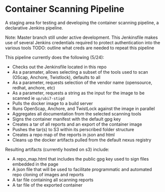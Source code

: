 # Container Scanning Pipeline

A staging area for testing and developing the container scanning pipeline, a declarative Jenkins pipeline.

Note: Master branch still under active development.
      This Jenkinsfile makes use of several Jenkins credentials required to protect authentication into the various tools
      TODO: outline what creds are needed to repeat this pipeline

This pipeline currently does the following (5/24):
*  Checks out the Jenkinsfile located in this repo
*  As a paramater, allows selecting a subset of the tools used to scan (OScap, Anchore, Twistlock), defaults to all
*  As a parameter, requests selection of the vendor name (opensource, redhat, anchore, etc)
*  As a parameter, requests a string as the input for the image to be scanned ie `up/ubi7-stigd`
*  Pulls the docker image to a build server
*  Runs OpenScap, Anchore, and TwistLock against the image in parallel
*  Aggregates all documentation from the selected scanning tools
*  Signs the container manifest with the default gpg key
*  Creates a tar of all reports and an export of the container image
*  Pushes the tar(s) to S3 within its perscribed folder structure
*  Creates a repo map of the reports in json and html
*  Cleans up the docker artifacts pulled from the default nexus registry

Resulting artifacts (currently hosted on s3) include:
*  A repo_map.html that includes the public gpg key used to sign files embedded in the page
*  A json file that will be used to facilitate programmatic and automated repo cloning of images and reports
*  A tar file containing all scanning reports
*  A tar file of the exported container
